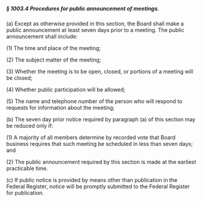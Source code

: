 ##### § 1003.4 Procedures for public announcement of meetings. #####

(a) Except as otherwise provided in this section, the Board shall make a public announcement at least seven days prior to a meeting. The public announcement shall include:

(1) The time and place of the meeting;

(2) The subject matter of the meeting;

(3) Whether the meeting is to be open, closed, or portions of a meeting will be closed;

(4) Whether public participation will be allowed;

(5) The name and telephone number of the person who will respond to requests for information about the meeting;

(b) The seven day prior notice required by paragraph (a) of this section may be reduced only if:

(1) A majority of all members determine by recorded vote that Board business requires that such meeting be scheduled in less than seven days; and

(2) The public announcement required by this section is made at the earliest practicable time.

(c) If public notice is provided by means other than publication in the Federal Register, notice will be promptly submitted to the Federal Register for publication.